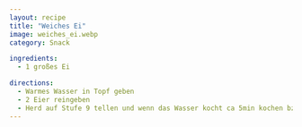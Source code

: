 ```yaml
---
layout: recipe
title: "Weiches Ei"
image: weiches_ei.webp
category: Snack

ingredients:
  - 1 großes Ei

directions:
  - Warmes Wasser in Topf geben
  - 2 Eier reingeben
  - Herd auf Stufe 9 tellen und wenn das Wasser kocht ca 5min kochen bzw +1min wenn es innen härter sein soll oder +2min wenn es ganz durch sein soll
---
```

